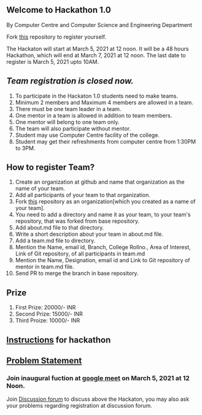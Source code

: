 ## Welcome to Hackathon 1.0

By Computer Centre and Computer Science and Engineering Department 

Fork [this](https://github.com/Computer-Science-and-Engineering-GNDEC/Hackathon-1.0) repository to register yourself.  

The Hackaton will start at March 5, 2021 at 12 noon. It will be a 48 hours Hackathon, which will end at March 7, 2021 at 12 noon. The last date to register is March 5, 2021 upto 10AM.

## *Team registration is closed now.*

1. To participate in the Hackaton 1.0 students need to make teams.
1. Minimum 2 members and Maximum 4 members are allowed in a team.
1. There must be one team leader in a team. 
1. One mentor in a team is allowed in addition to team members.
1. One mentor will belong to one team only. 
1. The team will also participate without mentor.
1. Student may use Computer Centre facility of the college.
1. Student may get their refreshments from computer centre from 1:30PM to 3PM.


## How to register Team?

1. Create an organization at github and name that organization as the name of your team.
1. Add all participants of your team to that organization. 
1. Fork [this](https://github.com/Computer-Science-and-Engineering-GNDEC/Hackathon-1.0) repository as an organization[which you created as a name of your team].
1. You need to add a directory and name it as your team, to your team's repository, that was forked from base repository.
1. Add about.md file to that directory.
1. Write a short description about your team in about.md file.
1. Add a team.md file to directory.
1. Mention the Name, email id, Branch, College Rollno., Area of Interest, Link of Git repository, of all participants in team.md
1. Mention the Name, Designation, email id and Link to Git repository of mentor in team.md file.
1. Send PR to merge the branch in base repository.

## Prize

1. First Prize: 20000/- INR
2. Second Prize: 15000/- INR
3. Third Proize: 10000/- INR

## [Instructions](https://computer-science-and-engineering-gndec.github.io/Hackathon-1.0/Instructions.html) for hackathon 

## [Problem Statement](https://computer-science-and-engineering-gndec.github.io/Hackathon-1.0/problem.html)

### Join inaugural fuction at [google meet](https://meet.google.com/jou-swso-aak) on March 5, 2021 at 12 Noon.

Join [Discussion forum](https://github.com/Computer-Science-and-Engineering-GNDEC/Hackathon-1.0/discussions/3) to discuss above the Hackaton, you may also ask your problems regarding registration at discussion forum.


